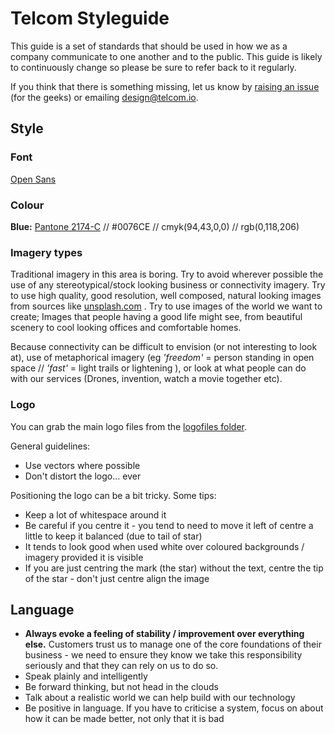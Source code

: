 # Telcom Styleguide
This guide is a set of standards that should be used in how we as a company communicate to one another and to the public. This guide is likely to continuously change so please be sure to refer back to it regularly.

If you think that there is something missing, let us know by [raising an issue](https://github.com/telcom/styleguide/issues) (for the geeks) or emailing [design@telcom.io](mailto:design@telcom.io).


## Style

### Font
[Open Sans](https://fonts.google.com/specimen/Open+Sans)

### Colour
**Blue:** [Pantone 2174-C](https://www.pantone.com/color-finder/2174-C) // #0076CE // cmyk(94,43,0,0) //  rgb(0,118,206)

### Imagery types
Traditional imagery in this area is boring. Try to avoid wherever possible the use of any stereotypical/stock looking business or connectivity imagery. Try to use high quality, good resolution, well composed, natural looking images from sources like [unsplash.com](https://unsplash.com/search/puppies) . Try to use images of the world we want to create; Images that people having a good life might see, from beautiful scenery to cool looking offices and comfortable homes.

Because connectivity can be difficult to envision (or not interesting to look at), use of metaphorical imagery (eg *'freedom'* = person standing in open space // *'fast'* = light trails or lightening ), or look at what people can do with our services (Drones, invention, watch a movie together etc).

### Logo
You can grab the main logo files from the [logofiles folder](/logofiles).

General guidelines:
* Use vectors where possible
* Don't distort the logo... ever

Positioning the logo can be a bit tricky. Some tips:
* Keep a lot of whitespace around it
* Be careful if you centre it - you tend to need to move it left of centre a little to keep it balanced (due to tail of star)
* It tends to look good when used white over coloured backgrounds / imagery provided it is visible
* If you are just centring the mark (the star) without the text, centre the tip of the star - don't just centre align the image


## Language
* **Always evoke a feeling of stability / improvement over everything else.** Customers trust us to manage one of the core foundations of their business - we need to ensure they know we take this responsibility seriously and that they can rely on us to do so.
* Speak plainly and intelligently
* Be forward thinking, but not head in the clouds
* Talk about a realistic world we can help build with our technology
* Be positive in language. If you have to criticise a system, focus on about how it can be made better, not only that it is bad
